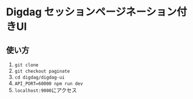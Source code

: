 # Digdag セッションページネーション付きUI
## 使い方
1. `git clone`
1. `git checkout paginate`
1. `cd digdag/digdag-ui`
1. `API_PORT=60000 npm run dev`
1. `localhost:9000`にアクセス

